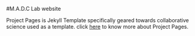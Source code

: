 #M.A.D.C Lab website

Project Pages is Jekyll Template specifically geared towards collaborative science used as a template. click [here](https://github.com/projectpages/project-pages/wiki/) to know more about Project Pages.
